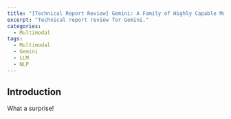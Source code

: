 ```yaml
---
title: "[Technical Report Review] Gemini: A Family of Highly Capable Multimodal Models"
excerpt: "Technical report review for Gemini."
categories:
  - Multimodal
tags:
  - Multimodal
  - Gemini
  - LLM
  - NLP
---
```


## Introduction

What a surprise!
